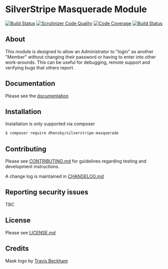 # SilverStripe Masquerade Module

[![Build Status](https://travis-ci.org/dhensby/silverstripe-masquerade.svg?branch=master)](https://travis-ci.org/dhensby/silverstripe-masquerade)
[![Scrutinizer Code Quality](https://scrutinizer-ci.com/g/dhensby/silverstripe-masquerade/badges/quality-score.png?b=master)](https://scrutinizer-ci.com/g/dhensby/silverstripe-masquerade/?branch=master)
[![Code Coverage](https://scrutinizer-ci.com/g/dhensby/silverstripe-masquerade/badges/coverage.png?b=master)](https://scrutinizer-ci.com/g/dhensby/silverstripe-masquerade/?branch=master)
[![Build Status](https://scrutinizer-ci.com/g/dhensby/silverstripe-masquerade/badges/build.png?b=master)](https://scrutinizer-ci.com/g/dhensby/silverstripe-masquerade/build-status/master)


## About

This module is designed to allow an Administrator to "login" as another "Member" without changing their password or
having to enter into other work-arounds. This can be useful for debugging, remote support and verifying bugs that others
report.

## Documentation

Please see the [documentation](./docs/en/index.md)

## Installation

Installation is only supported via composer

```sh
$ composer require dhensby/silverstripe-masquerade
```

## Contributing

Please see [CONTRIBUTING.md](./CONTRIBUTING.md) for guidelines regarding testing and development instructions.

A change log is maintained in [CHANGELOG.md](CHANGELOG.md)

## Reporting security issues

TBC

## License

Please see [LICENSE.md](./LICENSE.md)

## Credits

Mask logo by [Travis Beckham](https://thenounproject.com/squidfingers/)
